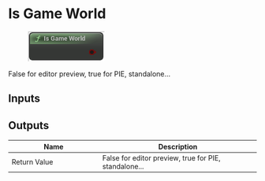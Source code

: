 # Is Game World

<div align="left" data-full-width="false"><figure><img src="../../../.gitbook/assets/is_game_world.png" alt=""><figcaption></figcaption></figure></div>

False for editor preview, true for PIE, standalone...

## Inputs

## Outputs

<table><thead><tr><th width="170">Name</th><th>Description</th></tr></thead><tbody><tr><td>Return Value</td><td>False for editor preview, true for PIE, standalone...</td></tr></tbody></table>
